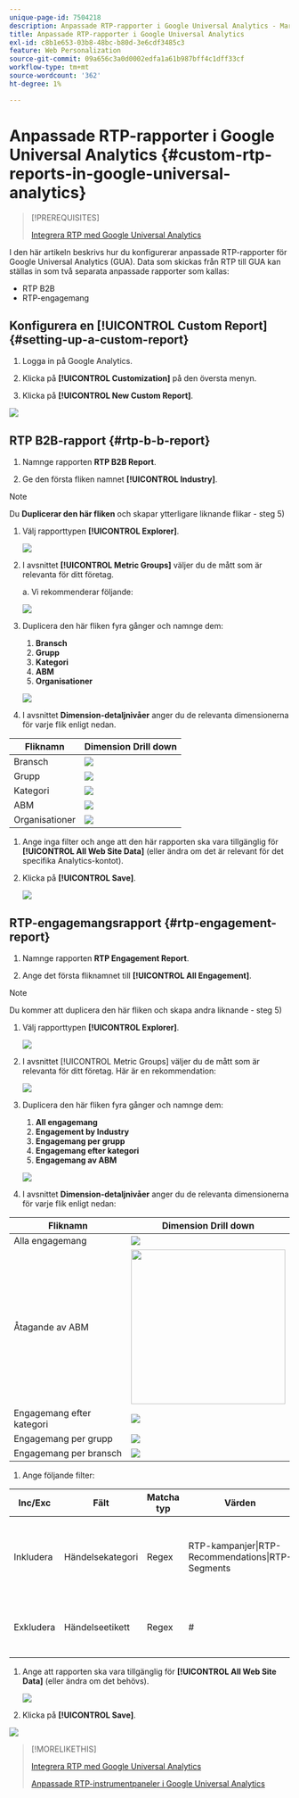 ```yaml
---
unique-page-id: 7504218
description: Anpassade RTP-rapporter i Google Universal Analytics - Marketo Docs - produktdokumentation
title: Anpassade RTP-rapporter i Google Universal Analytics
exl-id: c8b1e653-03b8-48bc-b80d-3e6cdf3485c3
feature: Web Personalization
source-git-commit: 09a656c3a0d0002edfa1a61b987bff4c1dff33cf
workflow-type: tm+mt
source-wordcount: '362'
ht-degree: 1%

---
```


# Anpassade RTP-rapporter i Google Universal Analytics {#custom-rtp-reports-in-google-universal-analytics}

>[!PREREQUISITES]
>
>[Integrera RTP med Google Universal Analytics](/help/marketo/product-docs/web-personalization/reporting-for-web-personalization/web-analytics-integrations/integrate-rtp-with-google-universal-analytics.md)

I den här artikeln beskrivs hur du konfigurerar anpassade RTP-rapporter för Google Universal Analytics (GUA).  Data som skickas från RTP till GUA kan ställas in som två separata anpassade rapporter som kallas:

* RTP B2B
* RTP-engagemang

## Konfigurera en [!UICONTROL Custom Report] {#setting-up-a-custom-report}

1. Logga in på Google Analytics.

1. Klicka på **[!UICONTROL Customization]** på den översta menyn.

1. Klicka på **[!UICONTROL New Custom Report]**.

![](assets/image2015-3-22-16-3a10-3a48.png)

## RTP B2B-rapport {#rtp-b-b-report}

1. Namnge rapporten **RTP B2B Report**.

1. Ge den första fliken namnet **[!UICONTROL Industry]**.

>[!NOTE]
>
>Du **Duplicerar den här fliken** och skapar ytterligare liknande flikar - steg 5)

1. Välj rapporttypen **[!UICONTROL Explorer]**.

   ![](assets/image2015-3-22-16-3a15-3a25.png)

1. I avsnittet **[!UICONTROL Metric Groups]** väljer du de mått som är relevanta för ditt företag.

   a. Vi rekommenderar följande:

   ![](assets/image2015-3-22-16-3a16-3a40.png)

1. Duplicera den här fliken fyra gånger och namnge dem:

   1. **Bransch**
   1. **Grupp**
   1. **Kategori**
   1. **ABM**
   1. **Organisationer**

   ![](assets/image2015-3-22-16-3a17-3a41.png)

1. I avsnittet **Dimension-detaljnivåer** anger du de relevanta dimensionerna för varje flik enligt nedan.

<table>
 <thead>
  <tr>
   <th>
    <div>
      Fliknamn
    </div></th>
   <th>
    <div>
      Dimension Drill down
    </div></th>
  </tr>
 </thead>
 <tbody>
  <tr>
   <td>Bransch</td>
   <td><img src="assets/1.png" data-linked-resource-id="7514675" data-linked-resource-type="attachment" data-base-url="https://docs.marketo.com" data-linked-resource-container-id="7504218"></td>
  </tr>
  <tr>
   <td>Grupp</td>
   <td><img src="assets/2.png" data-linked-resource-id="7514674" data-linked-resource-type="attachment" data-base-url="https://docs.marketo.com" data-linked-resource-container-id="7504218"></td>
  </tr>
  <tr>
   <td>Kategori</td>
   <td><img src="assets/3.png" data-linked-resource-id="7514673" data-linked-resource-type="attachment" data-base-url="https://docs.marketo.com" data-linked-resource-container-id="7504218"></td>
  </tr>
  <tr>
   <td>ABM</td>
   <td><img src="assets/5.png" data-linked-resource-id="7514677" data-linked-resource-type="attachment" data-base-url="https://docs.marketo.com" data-linked-resource-container-id="7504218"></td>
  </tr>
  <tr>
   <td>Organisationer</td>
   <td><img src="assets/5.png" data-linked-resource-id="7514677" data-linked-resource-type="attachment" data-base-url="https://docs.marketo.com" data-linked-resource-container-id="7504218"></td>
  </tr>
 </tbody>
</table>

1. Ange inga filter och ange att den här rapporten ska vara tillgänglig för **[!UICONTROL All Web Site Data]** (eller ändra om det är relevant för det specifika Analytics-kontot).

1. Klicka på **[!UICONTROL Save]**.

   ![](assets/image2015-3-22-16-3a21-3a23.png)

## RTP-engagemangsrapport {#rtp-engagement-report}

1. Namnge rapporten **RTP Engagement Report**.

1. Ange det första fliknamnet till **[!UICONTROL All Engagement]**.

>[!NOTE]
>
>Du kommer att duplicera den här fliken och skapa andra liknande - steg 5)

1. Välj rapporttypen **[!UICONTROL Explorer]**.

   ![](assets/image2015-3-22-16-3a23-3a36.png)

1. I avsnittet [!UICONTROL Metric Groups] väljer du de mått som är relevanta för ditt företag. Här är en rekommendation:

   ![](assets/image2015-3-22-16-3a24-3a57.png)

1. Duplicera den här fliken fyra gånger och namnge dem:

   1. **All engagemang**
   1. **Engagement by Industry**
   1. **Engagemang per grupp**
   1. **Engagemang efter kategori**
   1. **Engagemang av ABM**

   ![](assets/image2015-3-22-16-3a26-3a21.png)

1. I avsnittet **Dimension-detaljnivåer** anger du de relevanta dimensionerna för varje flik enligt nedan:

<table>
 <thead>
  <tr>
   <th>
    <div>
      Fliknamn
    </div></th>
   <th>
    <div>
      Dimension Drill down
    </div></th>
  </tr>
 </thead>
 <tbody>
  <tr>
   <td>Alla engagemang</td>
   <td><img src="assets/a.png" data-linked-resource-id="7514683" data-linked-resource-type="attachment" data-base-url="https://docs.marketo.com" data-linked-resource-container-id="7504218"></td>
  </tr>
  <tr>
   <td>Åtagande av ABM</td>
   <td><img width="277" src="assets/4.png" data-linked-resource-id="7514678" data-linked-resource-type="attachment" data-base-url="https://docs.marketo.com" data-linked-resource-container-id="7504218"></td>
  </tr>
  <tr>
   <td>Engagemang efter kategori</td>
   <td><img src="assets/a.png" data-linked-resource-id="7514683" data-linked-resource-type="attachment" data-base-url="https://docs.marketo.com" data-linked-resource-container-id="7504218"></td>
  </tr>
  <tr>
   <td>Engagemang per grupp</td>
   <td><img src="assets/c.png" data-linked-resource-id="7514681" data-linked-resource-type="attachment" data-base-url="https://docs.marketo.com" data-linked-resource-container-id="7504218"></td>
  </tr>
  <tr>
   <td>Engagemang per bransch</td>
   <td><img src="assets/b.png" data-linked-resource-id="7514682" data-linked-resource-type="attachment" data-base-url="https://docs.marketo.com" data-linked-resource-container-id="7504218"></td>
  </tr>
 </tbody>
</table>

1. Ange följande filter:

<table>
 <thead>
  <tr>
   <th>
    <div>
      Inc/Exc
    </div></th>
   <th>
    <div>
      Fält
    </div></th>
   <th>
    <div>
      Matcha typ
    </div></th>
   <th>
    <div>
      Värden
    </div></th>
   <th colspan="1">
    <div>
      Kommentar
    </div></th>
  </tr>
 </thead>
 <tbody>
  <tr>
   <td><p>Inkludera</p></td>
   <td><p><span class="uicontrol">Händelsekategori</span></p></td>
   <td>Regex</td>
   <td>RTP-kampanjer|RTP-Recommendations|RTP-Segments</td>
   <td colspan="1">Filtrerar alla andra anpassade händelser som inte är relaterade till RTP</td>
  </tr>
  <tr>
   <td>Exkludera</td>
   <td><span class="uicontrol">Händelseetikett</span></td>
   <td>Regex</td>
   <td>#</td>
   <td colspan="1">Gör att du kan filtrera från din rapportkampanj med # i kampanjnamnet</td>
  </tr>
 </tbody>
</table>

1. Ange att rapporten ska vara tillgänglig för **[!UICONTROL All Web Site Data]** (eller ändra om det behövs).

   ![](assets/image2015-3-22-16-3a29-3a5.png)

1. Klicka på **[!UICONTROL Save]**.

![](assets/image2015-3-22-16-3a30-3a0.png)

>[!MORELIKETHIS]
>
>[Integrera RTP med Google Universal Analytics](/help/marketo/product-docs/web-personalization/reporting-for-web-personalization/web-analytics-integrations/integrate-rtp-with-google-universal-analytics.md)
>
>[Anpassade RTP-instrumentpaneler i Google Universal Analytics](/help/marketo/product-docs/web-personalization/reporting-for-web-personalization/web-analytics-integrations/custom-rtp-dashboards-in-google-universal-analytics.md)
